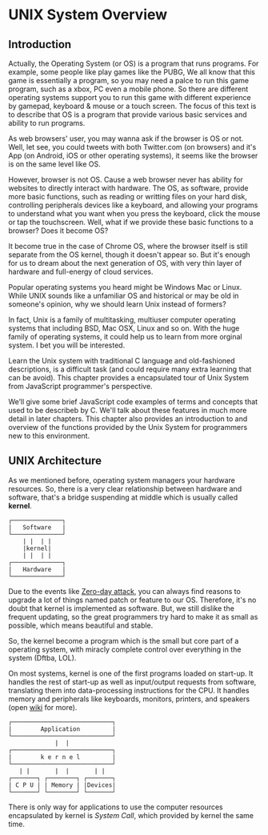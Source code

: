 # UNIX System Overview

## Introduction

Actually, the Operating System (or OS) is a program that runs programs. For example, some people like play games like the PUBG, We all know that this game is essentially a program, so you may need a palce to run this game program, such as a xbox, PC even a mobile phone. So there are different operating systems support you to run this game with different experience by gamepad, keyboard & mouse or a touch screen. The focus of this text is to describe that OS is a program that provide various basic services and ability to run programs.

As web browsers' user, you may wanna ask if the  browser is OS or not. Well, let see, you could tweets with both Twitter.com (on browsers) and it's App (on Android, iOS or  other operating systems), it seems like the browser is on the same level  like OS.

However, browser is not OS. Cause a web browser never has ability for websites to directly interact with hardware. The OS, as software, provide more basic functions, such as reading or  writting files on your hard disk, controlling peripherals devices like a keyboard, and allowing your programs to understand what you want when you press the keyboard, click the mouse or tap the touchscreen. Well, what if we provide these basic functions to a browser? Does it become OS?

It become true in the case of Chrome OS, where the browser itself is still separate from the OS kernel, though it doesn't appear so. But  it's enough for us to dream about the next generation of OS, with very thin layer of  hardware and full-energy of cloud services.

Popular operating systems you heard might be Windows Mac or Linux. While UNIX sounds like a unfamiliar OS and historical or may be old in someone's  opinion, why we should learn Unix instead of formers?

In fact, Unix is a family of multitasking, multiuser computer operating systems that including BSD, Mac OSX, Linux and so on. With the huge family of operating systems, it could help us to learn from more orginal system. I bet you will be interested.

Learn the Unix system  with traditional C language and old-fashioned descriptions, is a  difficult task (and could require many extra learning that can be avoid). This chapter provides a encapsulated tour of Unix System from JavaScript programmer's perspective.

We’ll give some brief JavaScript code examples of terms and concepts that used to be describeb by C. We'll talk about these features in much more detail in later chapters. This chapter also provides an introduction to and overview of the functions provided by the Unix System for programmers new to this environment.

## UNIX Architecture

As we mentioned before, operating system managers your hardware resources. So, there is a very clear relationship between hardware and software, that's a bridge suspending at middle which is usually called **kernel**.

```text
┌──────────────┐
|   Software   |
└──────────────┘
    | |  | |
    |kernel|
    | |  | |
┌──────────────┐
|   Hardware   |
└──────────────┘
```

Due to the events like [Zero-day attack](https://en.wikipedia.org/wiki/Zero-day_(computing)), you can always find reasons to upgrade a lot of things named patch or feature to our OS. Therefore, it's no doubt that kernel is  implemented as software. But, we still dislike the frequent updating, so the great programmers try hard to make it as small as possible, which means beautiful and stable.

So, the kernel become a program which is the small but core part of a operating system, with miracly complete control over everything in the system (Dftba, LOL).

On most systems, kernel is one of the first programs loaded on start-up. It handles the rest of start-up as well as input/output requests from software, translating them into data-processing instructions for the CPU. It handles memory and peripherals like keyboards, monitors, printers, and speakers (open [wiki](https://en.wikipedia.org/wiki/Kernel_(operating_system)) for more).

```text
┌────────────────────────────┐
|        Application         |
└────────────────────────────┘
             |  |
┌────────────────────────────┐
|        k e r n e l         |
└────────────────────────────┘
   | |       |  |       | |
┌───────┐ ┌────────┐ ┌───────┐
| C P U | | Memory | |Devices|
└───────┘ └────────┘ └───────┘
```

There is only way for applications to use the computer resources encapsulated by kernel is *System Call*, which provided by kernel the same time.
